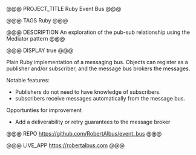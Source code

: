 @@@ PROJECT_TITLE
Ruby Event Bus
@@@

@@@ TAGS
Ruby
@@@

@@@ DESCRIPTION
An exploration of the pub-sub relationship using the Mediator pattern
@@@

@@@ DISPLAY
true
@@@

Plain Ruby implementation of a messaging bus. Objects can register as a publisher and/or subscriber, and the message bus brokers the messages.

Notable features:
* Publishers do not need to have knowledge of subscribers.
* subscribers receive messages automatically from the message bus.

Opportunties for improvement
* Add a deliverability or retry guarantees to the message broker

@@@ REPO
https://github.com/RobertAlbus/event_bus
@@@

@@@ LIVE_APP
https://robertalbus.com
@@@
